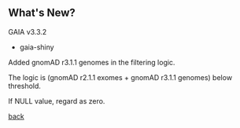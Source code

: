 ## What's New?

GAIA v3.3.2

* gaia-shiny

Added gnomAD r3.1.1 genomes in the filtering logic. 

The logic is (gnomAD r2.1.1 exomes + gnomAD r3.1.1 genomes) below threshold. 

If NULL value, regard as zero. 

[back](./)
